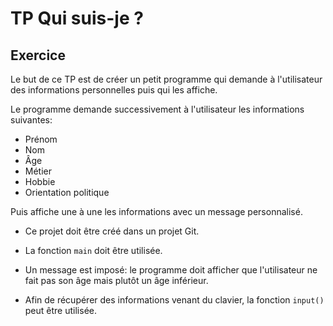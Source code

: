 # TP Qui suis-je ?

## Exercice

Le but de ce TP est de créer un petit programme qui demande à l'utilisateur des informations personnelles puis qui les affiche.

Le programme demande successivement à l'utilisateur les informations suivantes:

- Prénom
- Nom
- Âge
- Métier
- Hobbie
- Orientation politique

Puis affiche une à une les informations avec un message personnalisé.

- Ce projet doit être créé dans un projet Git.

- La fonction `main` doit être utilisée.

- Un message est imposé: le programme doit afficher que l'utilisateur ne fait pas son âge mais plutôt un âge inférieur.

- Afin de récupérer des informations venant du clavier, la fonction `input()` peut être utilisée.
